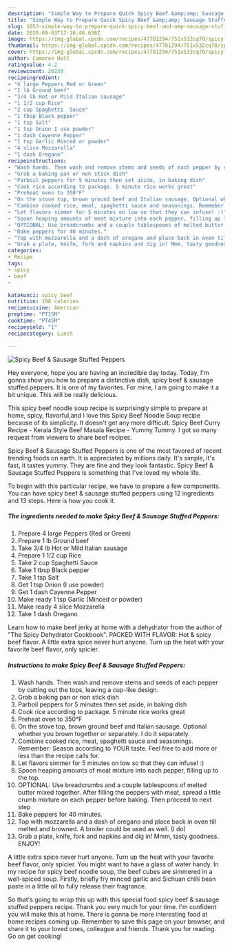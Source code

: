 ```yaml
---
description: "Simple Way to Prepare Quick Spicy Beef &amp;amp; Sausage Stuffed Peppers"
title: "Simple Way to Prepare Quick Spicy Beef &amp;amp; Sausage Stuffed Peppers"
slug: 1053-simple-way-to-prepare-quick-spicy-beef-and-amp-sausage-stuffed-peppers
date: 2020-09-03T17:16:46.636Z
image: https://img-global.cpcdn.com/recipes/47781294/751x532cq70/spicy-beef-sausage-stuffed-peppers-recipe-main-photo.jpg
thumbnail: https://img-global.cpcdn.com/recipes/47781294/751x532cq70/spicy-beef-sausage-stuffed-peppers-recipe-main-photo.jpg
cover: https://img-global.cpcdn.com/recipes/47781294/751x532cq70/spicy-beef-sausage-stuffed-peppers-recipe-main-photo.jpg
author: Cameron Holt
ratingvalue: 4.2
reviewcount: 20230
recipeingredient:
- "4 large Peppers Red or Green"
- "1 lb Ground beef"
- "3/4 lb Hot or Mild Italian sausage"
- "1 1/2 cup Rice"
- "2 cup Spaghetti  Sauce"
- "1 tbsp Black pepper"
- "1 tsp Salt"
- "1 tsp Onion I use powder"
- "1 dash Cayenne Pepper"
- "1 tsp Garlic Minced or powder"
- "4 slice Mozzarella"
- "1 dash Oregano"
recipeinstructions:
- "Wash hands. Then wash and remove stems and seeds of each pepper by cutting out the tops, leaving a cup-like design."
- "Grab a baking pan or non stick dish"
- "Parboil peppers for 5 minutes then set aside, in baking dish"
- "Cook rice according to package. 5 minute rice works great"
- "Preheat oven to 350°F"
- "On the stove top, brown ground beef and Italian sausage. Optional whether you brown together or separately. I do it separately."
- "Combine cooked rice, meat, spaghetti sauce and seasonings. Remember: Season according to YOUR taste. Feel free to add more or less than the recipe calls for."
- "Let flavors simmer for 5 minutes on low so that they can infuse! :)"
- "Spoon heaping amounts of meat mixture into each pepper, filling up to the top."
- "OPTIONAL: Use breadcrumbs and a couple tablespoons of melted butter mixed together. After filling the peppers with meat, spread a little crumb mixture on each pepper before baking. Then proceed to next step"
- "Bake peppers for 40 minutes."
- "Top with mozzarella and a dash of oregano and place back in oven till melted and browned. A broiler could be used as well. (I do)"
- "Grab a plate, knife, fork and napkins and dig in! Mmm, tasty goodness. ENJOY!"
categories:
- Recipe
tags:
- spicy
- beef
- 

katakunci: spicy beef  
nutrition: 198 calories
recipecuisine: American
preptime: "PT15M"
cooktime: "PT45M"
recipeyield: "1"
recipecategory: Lunch

---
```



![Spicy Beef &amp; Sausage Stuffed Peppers](https://img-global.cpcdn.com/recipes/47781294/751x532cq70/spicy-beef-sausage-stuffed-peppers-recipe-main-photo.jpg)

Hey everyone, hope you are having an incredible day today. Today, I'm gonna show you how to prepare a distinctive dish, spicy beef &amp; sausage stuffed peppers. It is one of my favorites. For mine, I am going to make it a bit unique. This will be really delicious.

This spicy beef noodle soup recipe is surprisingly simple to prepare at home, spicy, flavorful,and I love this Spicy Beef Noodle Soup recipe because of its simplicity. It doesn&#39;t get any more difficult. Spicy Beef Curry Recipe - Kerala Style Beef Masala Recipe - Yummy Tummy. I got so many request from viewers to share beef recipes.

Spicy Beef &amp; Sausage Stuffed Peppers is one of the most favored of recent trending foods on earth. It is appreciated by millions daily. It's simple, it's fast, it tastes yummy. They are fine and they look fantastic. Spicy Beef &amp; Sausage Stuffed Peppers is something that I've loved my whole life.


To begin with this particular recipe, we have to prepare a few components. You can have spicy beef &amp; sausage stuffed peppers using 12 ingredients and 13 steps. Here is how you cook it.

<!--inarticleads1-->

##### The ingredients needed to make Spicy Beef &amp; Sausage Stuffed Peppers:

1. Prepare 4 large Peppers (Red or Green)
1. Prepare 1 lb Ground beef
1. Take 3/4 lb Hot or Mild Italian sausage
1. Prepare 1 1/2 cup Rice
1. Take 2 cup Spaghetti  Sauce
1. Take 1 tbsp Black pepper
1. Take 1 tsp Salt
1. Get 1 tsp Onion (I use powder)
1. Get 1 dash Cayenne Pepper
1. Make ready 1 tsp Garlic (Minced or powder)
1. Make ready 4 slice Mozzarella
1. Take 1 dash Oregano


Learn how to make beef jerky at home with a dehydrator from the author of &#34;The Spicy Dehydrator Cookbook&#34;. PACKED WITH FLAVOR: Hot &amp; spicy beef flavor. A little extra spice never hurt anyone. Turn up the heat with your favorite beef flavor, only spicier. 

<!--inarticleads2-->

##### Instructions to make Spicy Beef &amp; Sausage Stuffed Peppers:

1. Wash hands. Then wash and remove stems and seeds of each pepper by cutting out the tops, leaving a cup-like design.
1. Grab a baking pan or non stick dish
1. Parboil peppers for 5 minutes then set aside, in baking dish
1. Cook rice according to package. 5 minute rice works great
1. Preheat oven to 350°F
1. On the stove top, brown ground beef and Italian sausage. Optional whether you brown together or separately. I do it separately.
1. Combine cooked rice, meat, spaghetti sauce and seasonings. Remember: Season according to YOUR taste. Feel free to add more or less than the recipe calls for.
1. Let flavors simmer for 5 minutes on low so that they can infuse! :)
1. Spoon heaping amounts of meat mixture into each pepper, filling up to the top.
1. OPTIONAL: Use breadcrumbs and a couple tablespoons of melted butter mixed together. After filling the peppers with meat, spread a little crumb mixture on each pepper before baking. Then proceed to next step
1. Bake peppers for 40 minutes.
1. Top with mozzarella and a dash of oregano and place back in oven till melted and browned. A broiler could be used as well. (I do)
1. Grab a plate, knife, fork and napkins and dig in! Mmm, tasty goodness. ENJOY!


A little extra spice never hurt anyone. Turn up the heat with your favorite beef flavor, only spicier. You might want to have a glass of water handy. In my recipe for spicy beef noodle soup, the beef cubes are simmered in a well-spiced soup. Firstly, briefly fry minced garlic and Sichuan chilli bean paste in a little oil to fully release their fragrance. 

So that's going to wrap this up with this special food spicy beef &amp; sausage stuffed peppers recipe. Thank you very much for your time. I'm confident you will make this at home. There is gonna be more interesting food at home recipes coming up. Remember to save this page on your browser, and share it to your loved ones, colleague and friends. Thank you for reading. Go on get cooking!
